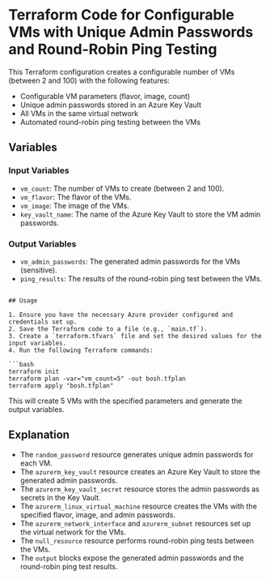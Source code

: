 # Terraform Code for Configurable VMs with Unique Admin Passwords and Round-Robin Ping Testing

This Terraform configuration creates a configurable number of VMs (between 2 and 100) with the following features:

- Configurable VM parameters (flavor, image, count)
- Unique admin passwords stored in an Azure Key Vault
- All VMs in the same virtual network
- Automated round-robin ping testing between the VMs

## Variables

### Input Variables
- `vm_count`: The number of VMs to create (between 2 and 100).
- `vm_flavor`: The flavor of the VMs.
- `vm_image`: The image of the VMs.
- `key_vault_name`: The name of the Azure Key Vault to store the VM admin passwords.

### Output Variables
- `vm_admin_passwords`: The generated admin passwords for the VMs (sensitive).
- `ping_results`: The results of the round-robin ping test between the VMs.

```

## Usage

1. Ensure you have the necessary Azure provider configured and credentials set up.
2. Save the Terraform code to a file (e.g., `main.tf`).
3. Create a `terraform.tfvars` file and set the desired values for the input variables.
4. Run the following Terraform commands:

```bash
terraform init
terraform plan -var="vm_count=5" -out bosh.tfplan
terraform apply "bosh.tfplan"
```

This will create 5 VMs with the specified parameters and generate the output variables.

## Explanation

- The `random_password` resource generates unique admin passwords for each VM.
- The `azurerm_key_vault` resource creates an Azure Key Vault to store the generated admin passwords.
- The `azurerm_key_vault_secret` resource stores the admin passwords as secrets in the Key Vault.
- The `azurerm_linux_virtual_machine` resource creates the VMs with the specified flavor, image, and admin passwords.
- The `azurerm_network_interface` and `azurerm_subnet` resources set up the virtual network for the VMs.
- The `null_resource` resource performs round-robin ping tests between the VMs.
- The `output` blocks expose the generated admin passwords and the round-robin ping test results.
